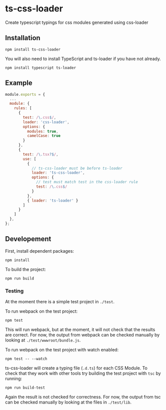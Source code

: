 # ts-css-loader
Create typescript typings for css modules generated using css-loader

## Installation

```
npm install ts-css-loader
```

You will also need to install TypeScript and ts-loader if you have not already.

```
npm install typescript ts-loader
```

## Example

```js
module.exports = {
  ...
  module: {
    rules: [
      {
        test: /\.css$/,
        loader: 'css-loader',
        options: {
          modules: true,
          camelCase: true
        }
      },
      {
        test: /\.tsx?$/,
        use: [
          {
            // ts-css-loader must be before ts-loader
            loader: 'ts-css-loader',
            options: {
              // test must match test in the css-loader rule
              test: /\.css$/
            }
          },
          { loader: 'ts-loader' }
        ]
      }
    ]
  },
};
```

## Developement

First, install dependent packages:

```
npm install
```

To build the project:

```
npm run build
```

### Testing

At the moment there is a simple test project in `./test`.

To run webpack on the test project:

```
npm test
```

This will run webpack, but at the moment, it will not check that the results are correct. For now, the output from webpack can be checked manually by looking at `./test/wwwroot/bundle.js`.

To run webpack on the test project with watch enabled:

```
npm test -- --watch
```

ts-css-loader will create a typing file (`.d.ts`) for each CSS Module. To check that they work with other tools try building the test project with `tsc` by running:

```
npm run build-test
```

Again the result is not checked for correctness. For now, the output from tsc can be checked manually by looking at the files in `./test/lib`.
